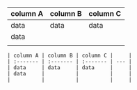 ﻿
| column A | column B | column C |
| :------- | :------------- | :----- |
| data     | data    | data     |
| data     |   |                         |
|       |   |   |

    | column A | column B | column C |     |
    | :------- | :------- | :------- | --- |
    | data     | data     | data     |     |
    | data     |          |          |     |
    |          |          |          |     |

